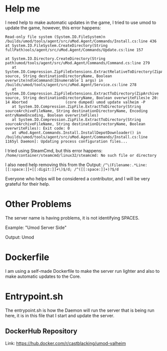 # Help me
I need help to make automatic updates in the game, I tried to use umod to update the game, however, this error happens: 

```
Read-only file system (System.IO.FileSystem)n /builds/umod/tools/agent/src/uMod.Agent/Commands/Install.cs:line 436
at System.IO.FileSystem.CreateDirectory(String fullPath)ools/agent/src/uMod.Agent/Commands/Update.cs:line 157
```

```
at System.IO.Directory.CreateDirectory(String path)umod/tools/agent/src/uMod.Agent/Commands/Command.cs:line 279
   at System.IO.Compression.ZipFileExtensions.ExtractRelativeToDirectory(ZipArchiveEntry source, String destinationDirectoryName, Boolean overwrite)ndleCommand(IEnumerable`1 args) in /builds/umod/tools/agent/src/uMod.Agent/Service.cs:line 278
   at System.IO.Compression.ZipFileExtensions.ExtractToDirectory(ZipArchive source, String destinationDirectoryName, Boolean overwriteFiles)e 20:    14 Aborted                 (core dumped) umod update valheim -P
   at System.IO.Compression.ZipFile.ExtractToDirectory(String sourceArchiveFileName, String destinationDirectoryName, Encoding entryNameEncoding, Boolean overwriteFiles)
   at System.IO.Compression.ZipFile.ExtractToDirectory(String sourceArchiveFileName, String destinationDirectoryName, Boolean overwriteFiles): Exit code: 0
   at uMod.Agent.Commands.Install.InstallDepotDownloader() in /builds/umod/tools/agent/src/uMod.Agent/Commands/Install.cs:line 1165yl Daemon]: Updating process configuration files...
```

I tried using SteamCmd, but this error happens: ``/home/container/steamcmd/linux32/steamcmd: No such file or directory``

I also need help removing this from the Output: ``/^\(Filename:.*Line:[[:space:]]+[[:digit:]]+\)$/d; /^([[:space:]]+)?$/d``

Everyone who helps will be considered a contributor, and I will be very grateful for their help.

# Other Problems

The server name is having problems, it is not identifying SPACES.

Example: "Umod Server Side"

Output: Umod

# Dockerfile
I am using a self-made Dockerfile to make the server run lighter and also to make automatic updates to the Core.

# Entrypoint.sh
The entrypoint.sh is how the Daemon will run the server that is being run here, it is in this file that I start and update the server.

## DockerHub Repository
Link: https://hub.docker.com/r/castblacking/umod-valheim
